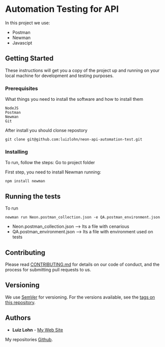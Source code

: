 # Automation Testing for API

In this project we use:
- Postman
- Newman
- Javascipt

## Getting Started

These instructions will get you a copy of the project up and running on your local machine for development and testing purposes.

### Prerequisites

What things you need to install the software and how to install them

```
NodeJS
Postman
Newman
Git
```

After install you should clonse repostory

```
git clone git@github.com:luizlohn/neon-api-automation-test.git
```

### Installing

To run, follow the steps: Go to project folder

First step, you need to install Newman running:

```
npm install newman
```


## Running the tests

To run

```
newman run Neon.postman_collection.json -e QA.postman_environment.json
```

- Neon.postman_collection.json --> Its a file with cenarious
- QA.postman_environment.json --> Its a file with environment used on tests



## Contributing

Please read [CONTRIBUTING.md](https://gist.github.com/PurpleBooth/b24679402957c63ec426) for details on our code of conduct, and the process for submitting pull requests to us.

## Versioning

We use [SemVer](http://semver.org/) for versioning. For the versions available, see the [tags on this repository](https://github.com/luizlohn/neon-api-automation-test/tags).

## Authors

* **Luiz Lohn** - [My Web Site](https://luizlohn.com.br)

My repositories [Github](https://github.com/luizlohn).
